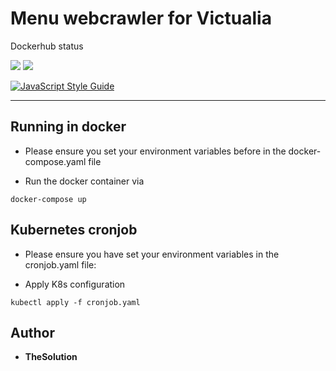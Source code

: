 # Menu webcrawler for Victualia

Dockerhub status

[![](https://images.microbadger.com/badges/version/thesolution90/victualia-menu-crawler.svg)](https://microbadger.com/images/thesolution90/victualia-menu-crawler "Get your own version badge on microbadger.com")  [![](https://images.microbadger.com/badges/image/thesolution90/victualia-menu-crawler.svg)](https://microbadger.com/images/thesolution90/victualia-menu-crawler "Get your own image badge on microbadger.com")


[![JavaScript Style Guide](https://img.shields.io/badge/code_style-standard-brightgreen.svg)](https://standardjs.com)


------

## Running in docker

* Please ensure you set your environment variables before in the docker-compose.yaml file

* Run the docker container via

```plain
docker-compose up
```

## Kubernetes cronjob

* Please ensure you have set your environment variables in the cronjob.yaml file:

* Apply K8s configuration

```plain
kubectl apply -f cronjob.yaml
```

## Author

* **TheSolution**
